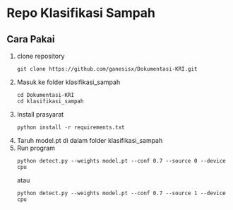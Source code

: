 # Repo Klasifikasi Sampah

## Cara Pakai

1. clone repository
    ```
    git clone https://github.com/ganesisx/Dokumentasi-KRI.git
    ```
2. Masuk ke folder klasifikasi_sampah
    ```
    cd Dokumentasi-KRI
    cd klasifikasi_sampah
    ```
3. Install prasyarat
    ```
    python install -r requirements.txt 
   ```
4. Taruh model.pt di dalam folder klasifikasi_sampah
5. Run program
   ```
   python detect.py --weights model.pt --conf 0.7 --source 0 --device cpu
   ```
   atau
   ```
   python detect.py --weights model.pt --conf 0.7 --source 1 --device cpu
   ```
   
